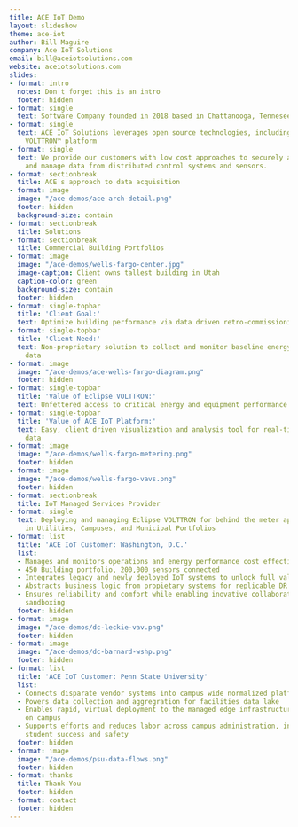 ```yaml
---
title: ACE IoT Demo
layout: slideshow
theme: ace-iot
author: Bill Maguire
company: Ace IoT Solutions
email: bill@aceiotsolutions.com
website: aceiotsolutions.com
slides:
- format: intro
  notes: Don't forget this is an intro
  footer: hidden
- format: single
  text: Software Company founded in 2018 based in Chattanooga, Tennesee
- format: single
  text: ACE IoT Solutions leverages open source technologies, including the Eclipse
    VOLTTRON™ platform
- format: single
  text: We provide our customers with low cost approaches to securely acquire, access
    and manage data from distributed control systems and sensors.
- format: sectionbreak
  title: ACE's approach to data acquisition
- format: image
  image: "/ace-demos/ace-arch-detail.png"
  footer: hidden
  background-size: contain
- format: sectionbreak
  title: Solutions
- format: sectionbreak
  title: Commercial Building Portfolios
- format: image
  image: "/ace-demos/wells-fargo-center.jpg"
  image-caption: Client owns tallest building in Utah
  caption-color: green
  background-size: contain
  footer: hidden
- format: single-topbar
  title: 'Client Goal:'
  text: Optimize building performance via data driven retro-commissioning effort
- format: single-topbar
  title: 'Client Need:'
  text: Non-proprietary solution to collect and monitor baseline energy and operations
    data
- format: image
  image: "/ace-demos/ace-wells-fargo-diagram.png"
  footer: hidden
- format: single-topbar
  title: 'Value of Eclipse VOLTTRON:'
  text: Unfettered access to critical energy and equipment performance data
- format: single-topbar
  title: 'Value of ACE IoT Platform:'
  text: Easy, client driven visualization and analysis tool for real-time and historical
    data
- format: image
  image: "/ace-demos/wells-fargo-metering.png"
  footer: hidden
- format: image
  image: "/ace-demos/wells-fargo-vavs.png"
  footer: hidden
- format: sectionbreak
  title: IoT Managed Services Provider
- format: single
  text: Deploying and managing Eclipse VOLTTRON for behind the meter applications
    in Utilities, Campuses, and Municipal Portfolios
- format: list
  title: 'ACE IoT Customer: Washington, D.C.'
  list:
  - Manages and monitors operations and energy performance cost effectively
  - 450 Building portfolio, 200,000 sensors connected
  - Integrates legacy and newly deployed IoT systems to unlock full value
  - Abstracts business logic from propietary systems for replicable DR and DER applications
  - Ensures reliability and comfort while enabling inovative collaborations with failsafe
    sandboxing
  footer: hidden
- format: image
  image: "/ace-demos/dc-leckie-vav.png"
  footer: hidden
- format: image
  image: "/ace-demos/dc-barnard-wshp.png"
  footer: hidden
- format: list
  title: 'ACE IoT Customer: Penn State University'
  list:
  - Connects disparate vendor systems into campus wide normalized platform
  - Powers data collection and aggregration for facilities data lake
  - Enables rapid, virtual deployment to the managed edge infrastructure in place
    on campus
  - Supports efforts and reduces labor across campus administration, including billing,
    student success and safety
  footer: hidden
- format: image
  image: "/ace-demos/psu-data-flows.png"
  footer: hidden
- format: thanks
  title: Thank You
  footer: hidden
- format: contact
  footer: hidden
---
```


